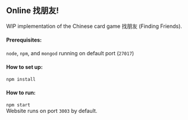 ## Online 找朋友!
WIP implementation of the Chinese card game 找朋友 (Finding Friends).
#### Prerequisites:
`node`, `npm`, and `mongod` running on default port (`27017`)
#### How to set up:
`npm install`
#### How to run:
`npm start`<br>
Website runs on port `3003` by default.
